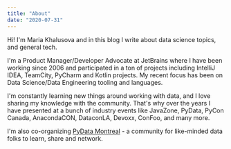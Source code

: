 ```yaml
---
title: "About"
date: "2020-07-31"
---
```

 
Hi! I'm Maria Khalusova and in this blog I write about data science topics, and general tech. 

I'm a Product Manager/Developer Advocate at JetBrains where I have been working since 2006 and participated in a ton of projects 
including IntelliJ IDEA, TeamCity, PyCharm and Kotlin projects. My recent focus has been on Data Science/Data Engineering tooling and languages.

I'm constantly learning new things around working with data, and I love sharing my knowledge with the community. That's why 
over the years I have presented at a bunch of industry events like JavaZone, PyData, PyCon Canada, AnacondaCON, DataconLA, 
Devoxx, ConFoo, and many more.

I'm also co-organizing [PyData Montreal](https://www.meetup.com/PyData-MTL/) - a community for like-minded data folks to learn, 
share and network. 

 